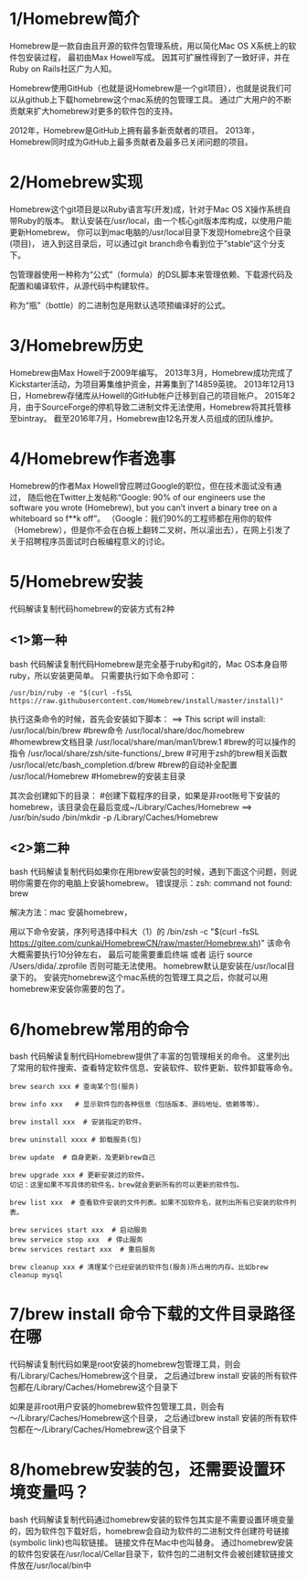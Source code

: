 # 1/Homebrew简介
Homebrew是一款自由且开源的软件包管理系统，用以简化Mac OS X系统上的软件包安装过程，
最初由Max Howell写成。
因其可扩展性得到了一致好评，并在Ruby on Rails社区广为人知。

Homebrew使用GitHub（也就是说Homebrew是一个git项目），也就是说我们可以从github上下载homebrew这个mac系统的包管理工具。
通过广大用户的不断贡献来扩大homebrew对更多的软件包的支持。

2012年，Homebrew是GitHub上拥有最多新贡献者的项目。
2013年，Homebrew同时成为GitHub上最多贡献者及最多已关闭问题的项目。


# 2/Homebrew实现
Homebrew这个git项目是以Ruby语言写(开发)成，针对于Mac OS X操作系统自带Ruby的版本。
默认安装在/usr/local，由一个核心git版本库构成，以使用户能更新Homebrew。
你可以到mac电脑的/usr/local目录下发现Homebre这个目录(项目)，
进入到这目录后，可以通过git branch命令看到位于”stable“这个分支下。

包管理器使用一种称为“公式”（formula）的DSL脚本来管理依赖、下载源代码及配置和编译软件，从源代码中构建软件。

称为“瓶”（bottle）的二进制包是用默认选项预编译好的公式。

# 3/Homebrew历史
Homebrew由Max Howell于2009年编写。
2013年3月，Homebrew成功完成了Kickstarter活动，为项目筹集维护资金，并筹集到了14859英镑。
2013年12月13日，Homebrew存储库从Howell的GitHub帐户迁移到自己的项目帐户。
2015年2月，由于SourceForge的停机导致二进制文件无法使用，Homebrew将其托管移至bintray。
截至2016年7月，Homebrew由12名开发人员组成的团队维护。


# 4/Homebrew作者逸事
Homebrew的作者Max Howell曾应聘过Google的职位，但在技术面试没有通过，
随后他在Twitter上发帖称“Google: 90% of our engineers use the software you wrote (Homebrew), but you can’t invert a binary tree on a whiteboard so f**k off”。
（Google：我们90%的工程师都在用你的软件（Homebrew），但是你不会在白板上翻转二叉树，所以滚出去），在网上引发了关于招聘程序员面试时白板编程意义的讨论。


# 5/Homebrew安装
 代码解读复制代码homebrew的安装方式有2种

## <1>第一种
bash 代码解读复制代码Homebrew是完全基于ruby和git的，Mac OS本身自带ruby，所以安装更简单。
只需要执行如下命令即可：
```
/usr/bin/ruby -e "$(curl -fsSL https://raw.githubusercontent.com/Homebrew/install/master/install)"
```

执行这条命令的时候，首先会安装如下脚本：
==> This script will install:
/usr/local/bin/brew                        #brew命令
/usr/local/share/doc/homebrew              #homewbrew文档目录
/usr/local/share/man/man1/brew.1           #brew的可以操作的指令
/usr/local/share/zsh/site-functions/_brew  #可用于zsh的brew相关函数
/usr/local/etc/bash_completion.d/brew      #brew的自动补全配置
/usr/local/Homebrew                        #Homebrew的安装主目录

其次会创建如下的目录：
#创建下载程序的目录，如果是非root账号下安装的homebrew，该目录会在最后变成~/Library/Caches/Homebrew
==> /usr/bin/sudo /bin/mkdir -p /Library/Caches/Homebrew  

## <2>第二种
bash 代码解读复制代码如果你在用brew安装包的时候，遇到下面这个问题，则说明你需要在你的电脑上安装homebrew。
    错误提示：zsh: command not found: brew

解决方法：mac 安装homebrew，

用以下命令安装，序列号选择中科大（1）的
/bin/zsh -c "$(curl -fsSL https://gitee.com/cunkai/HomebrewCN/raw/master/Homebrew.sh)"
该命令大概需要执行10分钟左右，
最后可能需要重启终端 或者 运行 source /Users/dida/.zprofile   否则可能无法使用。
homebrew默认是安装在/usr/local目录下的。
安装完homebrew这个mac系统的包管理工具之后，你就可以用homebrew来安装你需要的包了。


# 6/homebrew常用的命令
bash 代码解读复制代码Homebrew提供了丰富的包管理相关的命令。
这里列出了常用的软件搜索、查看特定软件信息、安装软件、软件更新、软件卸载等命令。

```
brew search xxx # 查询某个包(服务)

brew info xxx   # 显示软件包的各种信息（包括版本、源码地址、依赖等等）。

brew install xxx  # 安装指定的软件。

brew uninstall xxxx # 卸载服务(包)

brew update  # 自身更新，及更新brew自己

brew upgrade xxx # 更新安装过的软件。
切记：这里如果不写具体的软件名，brew就会更新所有的可以更新的软件包。

brew list xxx  # 查看软件安装的文件列表。如果不加软件名，就列出所有已安装的软件列表。

brew services start xxx  # 启动服务
brew serveice stop xxx  # 停止服务
brew services restart xxx  # 重启服务

brew cleanup xxx # 清理某个已经安装的软件包(服务)所占用的内存。比如brew cleanup mysql
```

        

# 7/brew install 命令下载的文件目录路径在哪
 代码解读复制代码如果是root安装的homebrew包管理工具，则会有/Library/Caches/Homebrew这个目录，
之后通过brew install 安装的所有软件包都在/Library/Caches/Homebrew这个目录下

如果是非root用户安装的homebrew软件包管理工具，则会有～/Library/Caches/Homebrew这个目录，
之后通过brew install 安装的所有软件包都在～/Library/Caches/Homebrew这个目录下

# 8/homebrew安装的包，还需要设置环境变量吗？
bash 代码解读复制代码通过homebrew安装的软件包其实是不需要设置环境变量的，因为软件包下载好后，homebrew会自动为软件的二进制文件创建符号链接(symbolic link)也叫软链接。
链接文件在Mac中也叫替身。
通过homebrew安装的软件包安装在/usr/local/Cellar目录下，软件包的二进制文件会被创建软链接文件放在/usr/local/bin中
